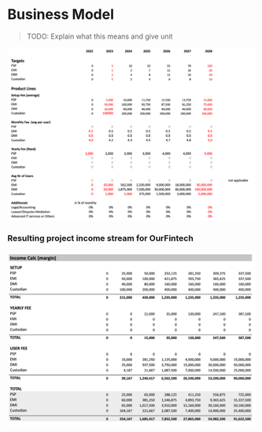 # Business Model

> TODO: Explain what this means and give unit

![](img/bizmodel_fintech1.png)  

### Resulting project income stream for OurFintech

![](img/bizmodel_fintech2.png)  
